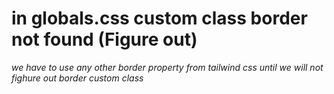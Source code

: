 <!-- glitches mentioned here at first  -->

# in globals.css custom class border not found (Figure out)
*we have to use any other border property from tailwind css until we will not fighure out border custom class* 